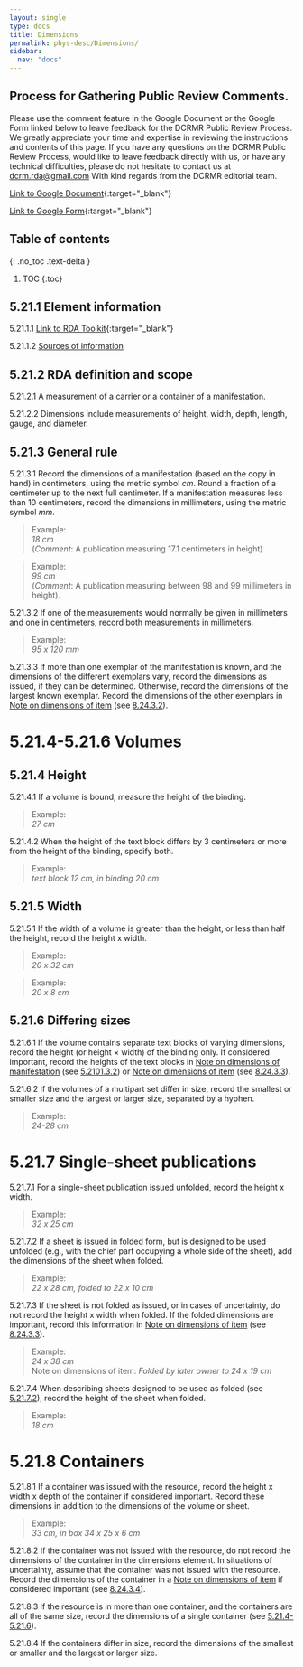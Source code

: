 ```yaml
---
layout: single
type: docs
title: Dimensions
permalink: phys-desc/Dimensions/
sidebar:
  nav: "docs"
---
```


## Process for Gathering Public Review Comments.
Please use the comment feature in the Google Document or the Google Form linked below to leave feedback for the DCRMR Public Review Process.  We greatly appreciate your time and expertise in reviewing the instructions and contents of this page.  If you have any questions on the DCRMR Public Review Process, would like to leave feedback directly with us, or have any technical difficulties, please do not hesitate to contact us at dcrm.rda@gmail.com  With kind regards from the DCRMR editorial team.

[Link to Google Document](https://docs.google.com/document/d/1jcRrqWZuuwVdwfNtmi6hQ0HrUQA7fHyGtSbsvdHzva8/edit){:target="_blank"}

[Link to Google Form](https://docs.google.com/forms/d/e/1FAIpQLSdNtJkbY1mngdTcvCoB7zZcpaIuuKHvlbyiidP-QunDy14VcQ/viewform){:target="_blank"}

## Table of contents
{: .no_toc .text-delta }

1. TOC
{:toc}

## 5.21.1 Element information

<a name="5.21.1.1">5.21.1.1</a> [Link to RDA Toolkit](https://beta.rdatoolkit.org/Content?externalId=en-US_ala-cc95f0fd-c059-334d-b240-c7379e396c7d){:target="_blank"}

<a name="5.21.1.2">5.21.1.2</a> [Sources of information](/DCRMR/phys-desc/)

## 5.21.2 RDA definition and scope

<a name="5.21.2.1">5.21.2.1</a> A measurement of a carrier or a container of a manifestation.

<a name="5.21.2.2">5.21.2.2</a> Dimensions include measurements of height, width, depth, length, gauge, and diameter.

## 5.21.3 General rule

<a name="5.21.3.1">5.21.3.1</a> Record the dimensions of a manifestation (based on the copy in hand) in centimeters, using the metric symbol *cm*. Round a fraction of a centimeter up to the next full centimeter. If a manifestation measures less than 10 centimeters, record the dimensions in millimeters, using the metric symbol *mm*. 

>Example:  
> <CITE>18 cm</CITE>  
> (*Comment*: A publication measuring 17.1 centimeters in height)
 
>Example:  
> <CITE>99 cm</CITE>  
> (*Comment*: A publication measuring between 98 and 99 millimeters in height).

<a name="5.21.3.2">5.21.3.2</a> If one of the measurements would normally be given in millimeters and one in centimeters, record both measurements in millimeters.

>Example:  
> <CITE>95 x 120 mm</CITE>

<a name="5.21.3.3">5.21.3.3</a> If more than one exemplar of the manifestation is known, and the dimensions of the different exemplars vary, record the dimensions as issued, if they can be determined. Otherwise, record the dimensions of the largest known exemplar.  Record the dimensions of the other exemplars in [Note on dimensions of item](/DCRMR/notes-on-items/Note-on-dimensions-of-item/)  (see [8.24.3.2](/DCRMR/notes-on-items/Note-on-dimensions-of-item/#8.24.3.2)).

# 5.21.4-5.21.6 Volumes

## 5.21.4 Height

<a name="5.21.4.1">5.21.4.1</a> If a volume is bound, measure the height of the binding. 

>Example:  
> <CITE>27 cm</CITE>

<a name="5.21.4.2">5.21.4.2</a> When the height of the text block differs by 3 centimeters or more from the height of the binding, specify both.

>Example:  
> <CITE>text block 12 cm, in binding 20 cm</CITE>

## 5.21.5 Width

<a name="5.21.5.1">5.21.5.1</a> If the width of a volume is greater than the height, or less than half the height, record the height x width. 

>Example:  
> <CITE>20 x 32 cm</CITE>

>Example:  
><CITE>20 x 8 cm</CITE>

## 5.21.6 Differing sizes

<a name="5.21.6.1">5.21.6.1</a> If the volume contains separate text blocks of varying dimensions, record the height (or height × width) of the binding only. If considered important, record the heights of the text blocks in [Note on dimensions of manifestation](/DCRMR/phys-desc/Note-on-dimensions-of-manifestation/) (see [5.2101.3.2](/DCRMR/phys-desc/Note-on-dimensions-of-manifestation/#5.2101.3.2)) or [Note on dimensions of item](/DCRMR/notes-on-items/Note-on-dimensions-of-item/) (see [8.24.3.3](/DCRMR/notes-on-items/Note-on-dimensions-of-item/#8.24.3.3)).

<a name="5.21.6.2">5.21.6.2</a> If the volumes of a multipart set differ in size, record the smallest or smaller size and the largest or larger size, separated by a hyphen.

>Example:  
><CITE>24-28 cm</CITE>

# 5.21.7 Single-sheet publications

<a name="5.21.7.1">5.21.7.1</a> For a single-sheet publication issued unfolded, record the height x width. 

>Example:  
><CITE>32 x 25 cm</CITE>

<a name="5.21.7.2">5.21.7.2</a> If a sheet is issued in folded form, but is designed to be used unfolded (e.g., with the chief part occupying a whole side of the sheet), add the dimensions of the sheet when folded.

>Example:  
><CITE>22 x 28 cm, folded to 22 x 10 cm</CITE>

<a name="5.21.7.3">5.21.7.3</a> If the sheet is not folded as issued, or in cases of uncertainty, do not record the height x width when folded. If the folded dimensions are important, record this information in [Note on dimensions of item](/DCRMR/notes-on-items/Note-on-dimensions-of-item/) (see [8.24.3.3](/DCRMR/notes-on-items/Note-on-dimensions-of-item/#8.24.3.3)).

>Example:  
><CITE>24 x 38 cm</CITE>  
> Note on dimensions of item: <CITE>Folded by later owner to 24 x 19 cm</CITE>

<a name="5.21.7.4">5.21.7.4</a> When describing sheets designed to be used as folded (see [5.21.7.2](/DCRMR/phys-desc/Dimensions/#5.21.7.2)), record the height of the sheet when folded.

>Example:  
><CITE>18 cm</CITE>  

# 5.21.8 Containers

<a name="5.21.8.1">5.21.8.1</a> If a container was issued with the resource, record the height x width x depth of the container if considered important. Record these dimensions in addition to the dimensions of the volume or sheet.

>Example:  
><CITE>33 cm, in box 34 x 25 x 6 cm</CITE>

<a name="5.21.8.2">5.21.8.2</a> If the container was not issued with the resource, do not record the dimensions of the container in the dimensions element.  In situations of uncertainty, assume that the container was not issued with the resource. Record the dimensions of the container in a [Note on dimensions of item](/DCRMR/notes-on-items/Note-on-dimensions-of-item/) if considered important (see [8.24.3.4](/DCRMR/notes-on-items/Note-on-dimensions-of-item/#8.24.3.4)). 

<a name="5.21.8.3">5.21.8.3</a> If the resource is in more than one container, and the containers are all of the same size, record the dimensions of a single container (see [5.21.4-5.21.6](/DCRMR/phys-desc/Dimensions/#5214-5216-volumes)).

<a name="5.21.8.4">5.21.8.4</a> If the containers differ in size, record the dimensions of the smallest or smaller and the largest or larger size.
